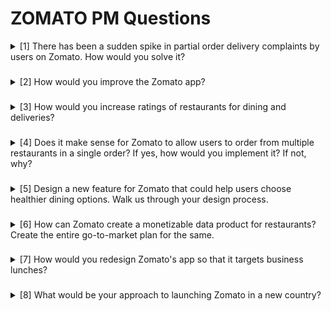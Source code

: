 # ZOMATO PM Questions

<details>
<summary>
[1] There has been a sudden spike in partial order delivery complaints by users on Zomato. How would you solve it?
</summary>
The recent spike in partial order deliveries could be due to various factors, including increased order loads on restaurants, inefficiencies among delivery partners, or even a system bug. To identify the root cause, we should conduct a user survey asking whether their orders were delivered incomplete. This data will help us determine if the issue is concentrated around specific restaurants, linked to certain delivery partners (which can be verified through app data), or if it appears random, indicating a potential system bug.

To address this issue effectively, we can implement a QR code system that delivery partners must scan when collecting orders from restaurants. This will ensure that the number of packed items matches the number ordered, reducing the chances of missing items. Additionally, delivery partners should be required to confirm that all items are delivered.

If the issue stems from a system bug, we can analyze patterns related to food categories, ordering processes, and payment methods to pinpoint and resolve the problem.

From a customer service perspective, immediate refunds should be provided for undelivered items, along with additional coupons as a goodwill gesture and an apology for the inconvenience. Encouraging users to opt for tamper-proof packaging will also add an extra layer of accountability for delivery partners and enhance customer trust.
</details>

###


<details>

<summary>
[2] How would you improve the Zomato app?
</summary>
We can implement an AI-based recommendation system that suggests restaurants and dishes based on user preferences, past orders, and location and add personalized discount and promotion offers for users based on their ordering habits, increasing user retention.
I would add the feature to let the users add photo-based reviews that allow users to upload images of their food, helping others get a clearer picture of what they can expect.
I feel for group orders we can also add the functionality to let the multiple users add items to the same order and split the bill on the app itself. We can also increase zomato's functionality by adding the feature where users can order from multiple places in a single order, for distances upto 2km the distance fee can be the same as that for one order and for orders placed upto 5km distance we can add extra delivery fee and for longer than 5km we can also assign a seperate delivery partner along with additional fee, this will save time for users and will also be a more eco-friendly and time saving option.
For our trusted customers and frequent buyers we can add a loyalty program where users can earn points for each order, which can be redeemed for discounts, free delivery, or exclusive offers. This encourages repeat business.For preventing fraud detection in this scenario we can let the delivery partner verify the order which if verified will earn the points for the customer.

</details>

###

<details>
<summary>
[3] How would you increase ratings of restaurants for dining and deliveries?
</summary>
To encourage user reviews for restaurants and food deliveries, we can implement several strategies. For restaurant reviews, users can be incentivized with special gift coupons for different brands upon submitting a review. For food deliveries, a notification can be triggered after the order has been delivered and likely consumed, increasing the chances of users providing feedback while their experience is still fresh. While writing reviews, users can be presented with predefined tags such as “Good Quality Food” or “Proper Packaging,” making the process easier and more structured. Additionally, a visual bar can track and display the most commonly selected tags, allowing other users to quickly assess a restaurant’s strengths. This interactive feature will not only encourage more reviews but also make users feel that their feedback directly impacts the restaurant’s rating. To further enhance engagement, we can introduce photo reviews, as they are quicker to add and provide potential customers with a clear visual expectation of the food quality.
</details>

###

<details>
<summary>
[4] Does it make sense for Zomato to allow users to order from multiple restaurants in a single order? If yes, how would you implement it? If not, why?
</summary>
I feel that it is a great idea to let the users order from multiple places at the same time this would not only save users time and be a more feasible option for consumers but will also be a sustainable option. This can also benefit zomato as they wont have to emply seperate delivery partners for nearbly places. For distances upto 2km the distance fee can be the same as that for one order and for orders placed upto 5km distance we can add extra delivery fee and for longer than 5km we can also assign a seperate delivery partner along with additional fee. Since picking up orders from diffrent locations will increase the delivery time we can show the estimated delivery time to the user and then can let the user to chose to order them seperately with more delivery fee or chose order them in the same cart with more delivery time. This will be an effective way to get survey the user interest as well and the further app developments can also benefit from the user choice ie money or time. We can use AI to find optimised routes between restaurants.
</details>

###

<details>
<summary>
[5] Design a new feature for Zomato that could help users choose healthier dining options. Walk us through your design process.
</summary>
On opening the app we should display banners of restaurants which are offering healthy dishes at discounted prices.We should create a category for everyday food for those who eat out on a regular basis and need healthier food options. We should also add an option of mentioning the calories in every food order to make the user more informed about the products they are buying. On the cart also there should be a total calories field to let the user know about the total calories being consumed in the whole order, this will make users more mindful of their consumption. We can also use AI to suggest healthier food alternatives as Recommendations for the users based on their choices.These suggestions can appear subtly within the menu or as part of the checkout process, so they don't overwhelm the user but encourage healthier selections when needed.  
</details>

###

<details>
<summary>
[6] How can Zomato create a monetizable data product for restaurants? Create the entire go-to-market plan for the same.
</summary>
We can create a personalised dashboard for each restaurant showing it a detailed analysis of the most frequqntly ordered dishes , most disliked dishes, estimated delivery time for their orders to be delivered, average sales, along with dine in reservations made, coupons used , graph of sales with coupons and AI suggestions using competitor analysis through publicly available data and use of AI, this ensures that each restaurant can maintain the privacy of their restaurant and use these insights to make better business decisions and drive sales. To sell this data stream to the restaurants , we can create a marketing campaign for this, since the go-to-market for this is intially the existing restaurants on zomato I would like to create a pop up video and a banner video introducing our datastream on the restaurant dashboard. The dashboard should display various features which can only be unlocked after they purchase the premium subscription to getter better insights.The design of the dashboard will be kept simple and intuitive so that the features are easily accessible along with an info button for each feature which will describe what that feature is for, we will also provide customer support.We can brand it by saying "know your customers and competitors better , drive more sales". We will assert that the privacy and data of each restaurant will be secured and will not be disclosed to any third party. Success can be measured by the monthly adoption rates and quaterly retention rate analysis. 
</details>

###

<details>
<summary>
[7] How would you redesign Zomato's app so that it targets business lunches?
</summary>
We can create a specific feature called business lunches on Zomato which will ask the user how fancy the place needs to be. Then on the basis of the option chosen by the user we can show tailored restaurants with only more than 4 star reviews. We can add multiple users to add the dishes to the same order and split the bill. The recommendations also needs to be sorted in the fastest to slowest delivery time, this will help to make the business desicions faster. We can also add a business favorites category so that users can chose restaurants that are already preferred by other business for lunches , and add the option to let the user make reservations or place the order before hand for the group according to set timing, this will ensure a hassle free meal.
</details>

###

<details>
<summary>
[8] What would be your approach to launching Zomato in a new country?
</summary>
First would be to do consumer and producer survey. Study local consumer preferences, dining habits, and competition. Understand which cuisines are popular, dining behavior, and whether users prefer delivery or dine-in. I would also study if the restaurants in the past have used this kind of food delivery platform, did they like it, what issues did they face, do they  have any doubts regarding this, to make sure that the both the users are willing to use platform once it starts. I would then cater to demands and earlier issues faced and modify the platform to  suit the needs of both sides. Then I would first deliver a beta version of the modified platform with changed language preferences and UI and communicate with the customers to understand them better. After the review and analysis , I would launch Zomato in the new country to make sure it doesnt fail. I would then collaborate with local food bloggers and influencers to describe their experience after ordering from Zomato and encourage the restaurants to brand that they are now available on zomato, I feel branding can be done by saying " your favourite restaurant at your finger tips". This will give the consumers a sense of relief and importance. Initially I would also launch with discounts and coupons to garner consumer trust. I would set up a customer support to attend to both the restaurants and the consumers.
</details>